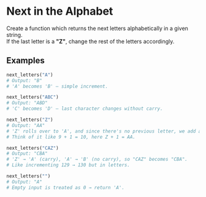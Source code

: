 # Next in the Alphabet

Create a function which returns the next letters alphabetically in a given string.  
If the last letter is a **"Z"**, change the rest of the letters accordingly.

## Examples

```python
next_letters("A")
# Output: "B"
# 'A' becomes 'B' – simple increment.

next_letters("ABC")
# Output: "ABD"
# 'C' becomes 'D' – last character changes without carry.

next_letters("Z")
# Output: "AA"
# 'Z' rolls over to 'A', and since there's no previous letter, we add a new 'A'.
# Think of it like 9 + 1 = 10, here Z + 1 = AA.

next_letters("CAZ")
# Output: "CBA"
# 'Z' → 'A' (carry), 'A' → 'B' (no carry), so "CAZ" becomes "CBA".
# Like incrementing 129 → 130 but in letters.

next_letters("")
# Output: "A"
# Empty input is treated as 0 → return 'A'.
```
